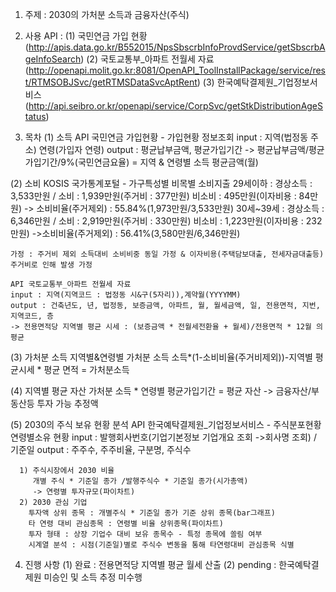 1. 주제 : 2030의 가처분 소득과 금융자산(주식) 

2. 사용 API :
 (1) 국민연금 가입 현황(http://apis.data.go.kr/B552015/NpsSbscrbInfoProvdService/getSbscrbAgeInfoSearch)
 (2) 국토교통부_아파트 전월세 자료(http://openapi.molit.go.kr:8081/OpenAPI_ToolInstallPackage/service/rest/RTMSOBJSvc/getRTMSDataSvcAptRent) 
 (3) 한국예탁결제원_기업정보서비스(http://api.seibro.or.kr/openapi/service/CorpSvc/getStkDistributionAgeStatus)
 
3. 목차
 (1) 소득
    API 국민연금 가입현황 - 가입현황 정보조회
    input : 지역(법정동 주소) 연령(가입자 연령) 
    output : 평균납부금액, 평균가입기간 
   -> 평균납부금액/평균가입기간/9%(국민연금요율)
      = 지역 & 연령별 소득 평균금액(월)
   
  (2) 소비
    KOSIS 국가통계포털 - 가구특성별 비목별 소비지출
    29세이하 : 경상소득 : 3,533만원  /  소비 : 1,939만원(주거비 : 377만원) 비소비 : 495만원(이자비용 : 84만원) -> 소비비율(주거제외) : 55.84%(1,973만원/3,533만원)
    30세~39세 : 경상소득 : 6,346만원 / 소비 : 2,919만원(주거비 : 330만원) 비소비 : 1,223만원(이자비용 : 232만원) ->소비비율(주거제외) : 56.41%(3,580만원/6,346만원)

    가정 : 주거비 제외 소득대비 소비비중 동일 가정 & 이자비용(주택담보대출, 전세자금대출등) 주거비로 인해 발생 가정

    API 국토교통부_아파트 전월세 자료
    input : 지역(지역코드 : 법정동 시&구(5자리)),계약월(YYYYMM)
    output : 건축년도, 년, 법정동, 보증금액, 아파트, 월, 월세금액, 일, 전용면적, 지번, 지역코드, 층
    -> 전용면적당 지역별 평균 시세 : (보증금액 * 전월세전환율 + 월세)/전용면적 * 12월 의 평균

  (3) 가처분 소득
      지역별&연령별 가처분 소득
      소득*(1-소비비율(주거비제외))-지역별 평균시세 * 평균 면적 = 가처분소득
      
  (4) 지역별 평균 자산
      가처분 소득 * 연령별 평균가입기간 = 평균 자산
      -> 금융자산/부동산등 투자 가능 추정액

  (5) 2030의 주식 보유 현황 분석
      API 한국예탁결제원_기업정보서비스 - 주식분포현황 연령별소유 현황
      input : 발행회사번호(기업기본정보 기업개요 조회 ->회사명 조회) / 기준일
      output : 주주수, 주주비율, 구분명, 주식수
      
      1) 주식시장에서 2030 비율
         개별 주식 * 기준일 종가 /발행주식수 * 기준일 종가(시가총액)
         -> 연령별 투자규모(파이차트)
      2) 2030 관심 기업
        투자액 상위 종목 : 개별주식 * 기준일 종가 기준 상위 종목(bar그래프)
        타 연령 대비 관심종목 : 연령별 비율 상위종목(파이차트)
        투자 형태 : 상장 기업수 대비 보유 종목수 - 특정 종목에 쏠림 여부
        시계열 분석 : 시점(기준일)별로 주식수 변동을 통해 타연령대비 관심종목 식별
        
        
 4. 진행 사항
   (1) 완료 : 전용면적당 지역별 평균 월세 산출
   (2) pending : 한국예탁결제원 미승인 및 소득 추정 미수행
                       
  



